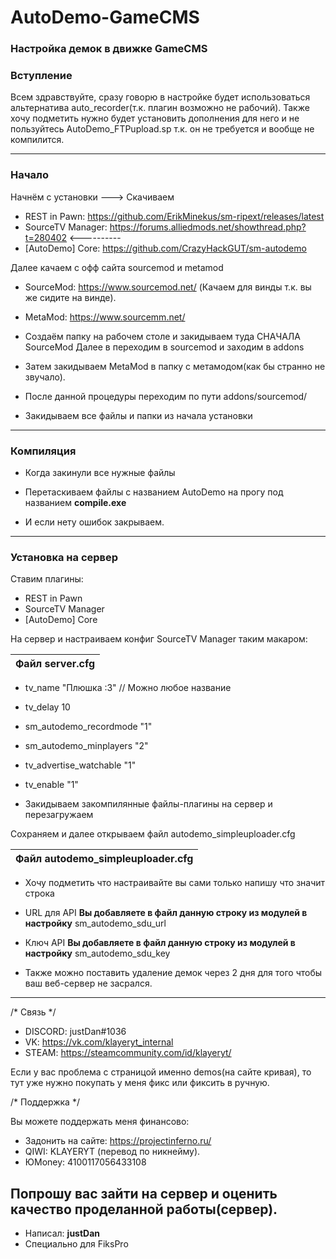 # AutoDemo-GameCMS
<h3>Настройка демок в движке GameCMS</h3>

<h3>Вступление</h3>

Всем здравствуйте, сразу говорю в настройке будет использоваться альтернатива auto_recorder(т.к. плагин возможно не рабочий).
Также хочу подметить нужно будет установить дополнения для него и не пользуйтесь AutoDemo_FTPupload.sp т.к. он не требуется и вообще не компилится.

------------------------------------------------------------------------------------------------------------------------------------------------------

<h3>Начало</h3>

Начнём с установки ---> Скачиваем

- REST in Pawn: https://github.com/ErikMinekus/sm-ripext/releases/latest
- SourceTV Manager: https://forums.alliedmods.net/showthread.php?t=280402       <----------
- [AutoDemo] Core: https://github.com/CrazyHackGUT/sm-autodemo

Далее качаем с офф сайта sourcemod и metamod

- SourceMod: https://www.sourcemod.net/ (Качаем для винды т.к. вы же сидите на винде).
- MetaMod: https://www.sourcemm.net/

- Создаём папку на рабочем столе и закидываем туда СНАЧАЛА SourceMod Далее в переходим в sourcemod и заходим в addons

- Затем закидываем MetaMod в папку с метамодом(как бы странно не звучало).                  
                                                                                          
- После данной процедуры переходим по пути addons/sourcemod/                                
                                                                                          
- Закидываем все файлы и папки из начала установки                                          

-------------------------------------------------------------------------------------------------------------------------------------------------------

<h3>Компиляция</h3>

- Когда закинули все нужные файлы

- Перетаскиваем файлы с названием AutoDemo на прогу под названием <b>compile.exe</b>

- И если нету ошибок закрываем.

--------------------------------------------------------------------------------------------------------------------------------------------------------

<h3>Установка на сервер</h3>

Ставим плагины:

- REST in Pawn
- SourceTV Manager
- [AutoDemo] Core

На сервер и настраиваем конфиг SourceTV Manager таким макаром:

|Файл server.cfg|
|---------------|
- tv_name "Плюшка :3" // Можно любое название
- tv_delay 10
- sm_autodemo_recordmode "1"
- sm_autodemo_minplayers "2"
- tv_advertise_watchable "1"
- tv_enable "1"

- Закидываем закомпилянные файлы-плагины на сервер и перезагружаем

Сохраняем и далее открываем файл autodemo_simpleuploader.cfg

|Файл autodemo_simpleuploader.cfg|
|--------------------------------|

- Хочу подметить что настраивайте вы сами только напишу что значит строка

- URL для API <b>Вы добавляете в файл данную строку из модулей в настройку</b> sm_autodemo_sdu_url

- Ключ API <b>Вы добавляете в файл данную строку из модулей в настройку</b> sm_autodemo_sdu_key

- Также можно поставить удаление демок через 2 дня для того чтобы ваш веб-сервер не засрался.

----------------------------------------------------------------------------------------------------------------------------------------------

/* Связь */

- DISCORD: justDan#1036
- VK: https://vk.com/klayeryt_internal
- STEAM: https://steamcommunity.com/id/klayeryt/

Если у вас проблема с страницой именно demos(на сайте кривая), то тут уже нужно покупать у меня фикс или фиксить в ручную.

/* Поддержка */

Вы можете поддержать меня финансово:

- Задонить на сайте: https://projectinferno.ru/
- QIWI: KLAYERYT (перевод по никнейму).
- ЮMoney: 4100117056433108

Попрошу вас зайти на сервер и оценить качество проделанной работы(сервер).
-----------------------------------------------------------------------------------------------------------------------------------------------

- Написал: <b>justDan</b>
- Специально для FiksPro 
